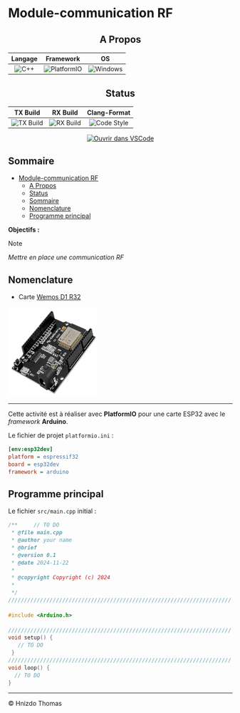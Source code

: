 # Module-communication RF

<div align="center">

## A Propos
| Langage | Framework | OS |
|:-------:|:---------:|:--:|
| ![C++](https://img.shields.io/badge/C%2B%2B-00599C?style=for-the-badge&logo=cplusplus&logoColor=white) | ![PlatformIO](https://img.shields.io/badge/PlatformIO-orange?style=for-the-badge&logo=platformio&logoColor=white) | ![Windows](https://img.shields.io/badge/Windows-0078D6?style=for-the-badge&logo=windows&logoColor=white) |

## Status
| TX Build | RX Build | Clang-Format |
|:--------:|:--------:|:----------:|
| ![TX Build](https://img.shields.io/github/actions/workflow/status/ThomasHni/communication-RF/platformio.yml?branch=main&label=TX%20Build&logo=platformio&logoColor=white&style=for-the-badge) | ![RX Build](https://img.shields.io/github/actions/workflow/status/ThomasHni/communication-RF/platformio.yml?branch=main&label=RX%20Build&logo=platformio&logoColor=white&style=for-the-badge) | ![Code Style](https://img.shields.io/github/actions/workflow/status/ThomasHni/communication-RF/clang-format.yml?branch=main&label=Code%20Style&logo=prettier&logoColor=white&style=for-the-badge) |

[![Ouvrir dans VSCode](https://img.shields.io/badge/Ouvrir_dans_VScode-007ACC?style=for-the-badge&logo=visualstudiocode&logoColor=white)](https://github.dev/ThomasHni/communication-RF)

</div>

## Sommaire
- [Module-communication RF](#module-communication-rf)
  - [A Propos](#a-propos)
  - [Status](#status)
  - [Sommaire](#sommaire)
  - [Nomenclature](#nomenclature)
  - [Programme principal](#programme-principal)


**Objectifs :**

> [!NOTE]  
> *Mettre en place une communication RF*

## Nomenclature

  -  Carte [Wemos D1 R32](https://www.az-delivery.de/fr/products/esp32-d1-r32-board)
  
<img src="./img/AZD.png" height="200" width="200" alt="carte arduino R3">

---

Cette activité est à réaliser avec **PlatformIO** pour une carte ESP32 avec le _framework_ **Arduino**.

Le fichier de projet `platformio.ini` :

```ini
[env:esp32dev]
platform = espressif32
board = esp32dev
framework = arduino
```

## Programme principal

Le fichier `src/main.cpp` initial :

```cpp
/**     // TO DO
 * @file main.cpp
 * @author your name
 * @brief 
 * @version 0.1
 * @date 2024-11-22
 * 
 * @copyright Copyright (c) 2024
 * 
 */
//////////////////////////////////////////////////////////////////////

#include <Arduino.h>

//////////////////////////////////////////////////////////////////////
void setup() {
   // TO DO
 }
//////////////////////////////////////////////////////////////////////
void loop() {
  // TO DO
}
```

---
&copy; 
Hnizdo Thomas 
